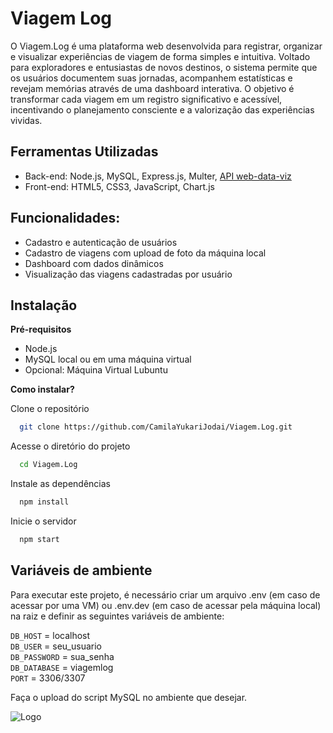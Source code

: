 
# Viagem Log

O Viagem.Log é uma plataforma web desenvolvida para registrar, organizar e visualizar experiências de viagem de forma simples e intuitiva. Voltado para exploradores e entusiastas de novos destinos, o sistema permite que os usuários documentem suas jornadas, acompanhem estatísticas e revejam memórias através de uma dashboard interativa. O objetivo é transformar cada viagem em um registro significativo e acessível, incentivando o planejamento consciente e a valorização das experiências vividas.


## Ferramentas Utilizadas

- Back-end: Node.js, MySQL, Express.js, Multer, [API web-data-viz](https://github.com/BandTec/web-data-viz.git)
- Front-end: HTML5, CSS3, JavaScript, Chart.js


## Funcionalidades:

- Cadastro e autenticação de usuários
- Cadastro de viagens com upload de foto da máquina local
- Dashboard com dados dinâmicos
- Visualização das viagens cadastradas por usuário


## Instalação

**Pré-requisitos**
- Node.js
- MySQL local ou em uma máquina virtual
- Opcional: Máquina Virtual Lubuntu

**Como instalar?** 

Clone o repositório

```bash
  git clone https://github.com/CamilaYukariJodai/Viagem.Log.git
```

Acesse o diretório do projeto

```bash
  cd Viagem.Log
```

Instale as dependências

```bash
  npm install
```
    
Inicie o servidor

```bash
  npm start
```
## Variáveis de ambiente

Para executar este projeto, é necessário criar um arquivo .env (em caso de acessar por uma VM) ou .env.dev (em caso de acessar pela máquina local) na raiz e definir as seguintes variáveis de ambiente:

`DB_HOST` = localhost  
`DB_USER` = seu_usuario  
`DB_PASSWORD` = sua_senha  
`DB_DATABASE` = viagemlog  
`PORT` = 3306/3307

Faça o upload do script MySQL no ambiente que desejar.

![Logo](https://raw.githubusercontent.com/CamilaYukariJodai/Viagem.Log/refs/heads/main/Desenvolvimento/Site/public/img/logo.png)

